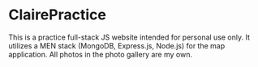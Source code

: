 # ClairePractice


This is a practice full-stack JS website intended for personal use only. It utilizes a MEN stack (MongoDB, Express.js, Node.js) for the map application. All photos in the photo gallery are my own.
